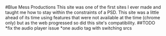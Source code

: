#Blue Mess Productions
This site was one of the first sites I ever made and taught me how to stay within the constraints of a PSD. This site was a little ahead of its time using features that were not available at the time (chrome only) but as the web progressed so did this site's compatibility.
##TODO
  *fix the audio player issue
   *one audio tag with switching srcs